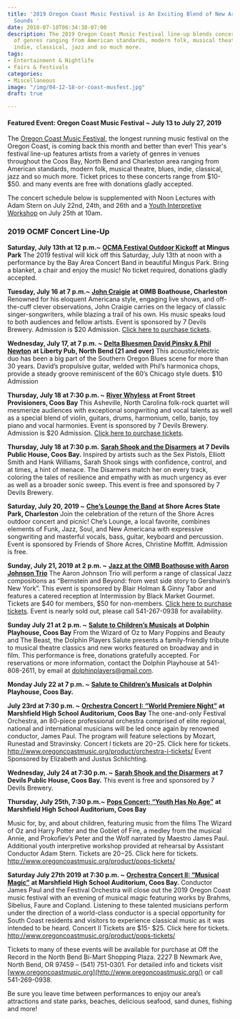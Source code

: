 ```yaml
---
title: '2019 Oregon Coast Music Festival is An Exciting Blend of New Artists and Familiar
  Sounds '
date: 2018-07-10T06:34:38-07:00
description: The 2019 Oregon Coast Music Festival line-up blends concerts from a variety
  of genres ranging from American standards, modern folk, musical theatre, blues,
  indie, classical, jazz and so much more.
tags:
- Entertainment & Nightlife
- Fairs & Festivals
categories:
- Miscellaneous
image: "/img/04-12-18-or-coast-musfest.jpg"
draft: true

---
```

#### Featured Event: Oregon Coast Music Festival \~ July 13 to July 27, 2019

The [Oregon Coast Music Festival](http://www.oregoncoastmusic.org/), the longest running music festival on the Oregon Coast, is coming back this month and better than ever! This year's festival line-up features artists from a variety of genres in venues throughout the Coos Bay, North Bend and Charleston area ranging from American standards, modern folk, musical theatre, blues, indie, classical, jazz and so much more. Ticket prices to these concerts range from $10- $50. and many events are free with donations gladly accepted.

The concert schedule below is supplemented with Noon Lectures with Adam Stern on July 22nd, 24th, and 26th and a [Youth Interpretive Workshop](http://www.oregoncoastmusic.org/youth-interpretive-workshop/) on July 25th at 10am.

### 2019 OCMF Concert Line-Up

**Saturday, July 13th at 12 p.m.\~** [**OCMA Festival Outdoor Kickoff**](http://www.oregoncoastmusic.org/bay-area-concert-band-festival-kick-off/) **at Mingus Park**
The 2019 festival will kick off this Saturday, July 13th at noon with a performance by the Bay Area Concert Band in beautiful Mingus Park. Bring a blanket, a chair and enjoy the music! No ticket required, donations gladly accepted.

**Tuesday, July 16 at 7 p.m.\~** [**John Craigie**](http://www.oregoncoastmusic.org/john-craigie-at-the-boat-house/) **at OIMB Boathouse, Charleston**
Renowned for his eloquent Americana style, engaging live shows, and off-the-cuff clever observations, John Craigie carries on the legacy of classic singer-songwriters, while blazing a trail of his own. His music speaks loud to both audiences and fellow artists. Event is sponsored by 7 Devils Brewery. Admission is $20 Admission. [Click here to purchase tickets](https://www.7devilsbrewery.com/store/p15/johncraigie-tix.html).

**Wednesday, July 17, at 7 p.m. \~** [**Delta Bluesmen David Pinsky & Phil Newton**](http://www.oregoncoastmusic.org/delta-bluesmen-david-pinsky-phil-newton/) **at Liberty Pub, North Bend (21 and over)**
This acoustic/electric duo has been a big part of the Southern Oregon Blues scene for more than 30 years. David’s propulsive guitar, welded with Phil’s harmonica chops, provide a steady groove reminiscent of the 60’s Chicago style duets. $10 Admission

**Thursday, July 18 at 7:30 p.m. \~** [**River Whyless**](http://www.oregoncoastmusic.org/river-whyless/)  **at Front Street Provisioners, Coos Bay**
This Asheville, North Carolina folk-rock quartet will mesmerize audiences with exceptional songwriting and vocal talents as well as a special blend of violin, guitars, drums, harmonium, cello, banjo, toy piano and vocal harmonies. Event is sponsored by 7 Devils Brewery. Admission is $20 Admission. [Click here to purchase tickets](https://www.7devilsbrewery.com/store/p16/river-whyless-tix.html).

**Thursday, July 18 at 7:30 p.m.** [**Sarah Shook and the Disarmers**](http://www.oregoncoastmusic.org/sarah-shook-and-the-disarmers/) **at 7 Devils Public House, Coos Bay.**
Inspired by artists such as the Sex Pistols, Elliott Smith and Hank Williams, Sarah Shook sings with confidence, control, and at times, a hint of menace. The Disarmers match her on every track, coloring the tales of resilience and empathy with as much urgency as ever as well as a broader sonic sweep. This event is free and sponsored by 7 Devils Brewery.

**Saturday, July 20, 2019 \~**  [**Che’s Lounge the Band**](http://www.oregoncoastmusic.org/ches-lounge-the-band-at-shore-acres/) **at Shore Acres State Park, Charleston**
Join the celebration of the return of the Shore Acres outdoor concert and picnic! Che’s Lounge, a local favorite, combines elements of Funk, Jazz, Soul, and New Americana with expressive songwriting and masterful vocals, bass, guitar, keyboard and percussion. Event is sponsored by Friends of Shore Acres, Christine Moffitt. Admission is free.

**Sunday, July 21, 2019 at 2 p.m. \~** [**Jazz at the OIMB Boathouse with Aaron Johnson Trio**](http://www.oregoncoastmusic.org/boat-house-concert-reception/)
The Aaron Johnson Trio will perform a range of classical Jazz compositions as “Bernstein and Beyond: from west side story to Gershwin’s New York”.  This event is sponsored by Blair Holman & Ginny Tabor and features a catered reception at Intermission by Black Market Gourmet. Tickets are $40 for members, $50 for non-members. [Click here to purchase tickets](http://www.oregoncoastmusic.org/product/aaron-johnson-trio-at-the-oimb-boathouse/).  Event is nearly sold out, please call 541-267-0938 for availability.

**Sunday July 21 at 2 p.m. \~** [**Salute to Children’s Musicals**](http://www.oregoncoastmusic.org/salute-to-childrens-musicals/) **at Dolphin Playhouse, Coos Bay**
From the Wizard of Oz to Mary Poppins and Beauty and The Beast, the Dolphin Players Salute presents a family-friendly tribute to musical theatre classics and new works featured on broadway and in film. This performance is free, donations gratefully accepted. For reservations or more information, contact the Dolphin Playhouse at 541-808-2611, by email at dolphinplayers@gmail.com.

**Monday July 22 at 7 p.m. \~** [**Salute to Children’s Musicals**](http://www.oregoncoastmusic.org/salute-to-childrens-musicals/) **at Dolphin Playhouse, Coos Bay.**

**July 23rd at 7:30 p.m. \~** [**Orchestra Concert I: “World Premiere Night”**](http://www.oregoncoastmusic.org/concert-i/) **at Marshfield High School Auditorium, Coos Bay**
The one-and-only Festival Orchestra, an 80-piece professional orchestra comprised of elite regional, national and international musicians will be led once again by renowned conductor, James Paul. The program will feature selections by Mozart, Runestad and Stravinsky. Concert I tickets are $20-$25. Click here for tickets. http://www.oregoncoastmusic.org/product/orchestra-i-tickets/  Event Sponsored by Elizabeth and Justus Schlichting.

**Wednesday, July 24 at 7:30 p.m. \~** [**Sarah Shook and the Disarmers**](http://www.oregoncoastmusic.org/sarah-shook-and-the-disarmers/) **at 7 Devils Public House, Coos Bay.** This event is free and sponsored by 7 Devils Brewery.

**Thursday, July 25th, 7:30 p.m.\~**  [**Pops Concert: “Youth Has No Age”**](http://www.oregoncoastmusic.org/pops-concert/) **at Marshfield High School Auditorium, Coos Bay**

Music for, by, and about children, featuring music from the films The Wizard of Oz and Harry Potter and the Goblet of Fire, a medley from the musical Annie, and Prokofiev’s Peter and the Wolf narrated by Maestro James Paul. Additional youth interpretive workshop provided at rehearsal by Assistant Conductor Adam Stern. Tickets are $20-$25. Click here for tickets. http://www.oregoncoastmusic.org/product/pops-tickets/

**Saturday July 27th 2019 at 7:30 p.m. \~** [**Orchestra Concert II: “Musical Magic”**](http://www.oregoncoastmusic.org/concert-ii/) **at Marshfield High School Auditorium, Coos Bay.**
Conductor James Paul and the Festival Orchestra will close out the 2019 Oregon Coast music festival with an evening of musical magic featuring works by Brahms, Sibelius, Faure and Copland. Listening to these talented musicians perform under the direction of a world-class conductor is a special opportunity for South Coast residents and visitors to experience classical music as it was intended to be heard. Concert II Tickets are $15- $25. Click here for tickets. http://www.oregoncoastmusic.org/product/pops-tickets/

Tickets to many of these events will be available for purchase at Off the Record in the North Bend Bi-Mart Shopping Plaza. 2227 B Newmark Ave, North Bend, OR  97459 – (541) 751-0301. For detailed info and tickets visit [www.oregoncoastmusic.org](http://www.oregoncoastmusic.org/) or call 541-269-0938.

Be sure you leave time between performances to enjoy our area’s attractions and state parks, beaches, delicious seafood, sand dunes, fishing and more! 